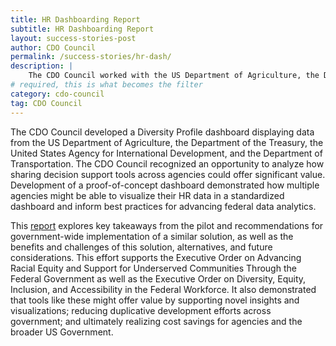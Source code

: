 ```yaml
---
title: HR Dashboarding Report
subtitle: HR Dashboarding Report
layout: success-stories-post
author: CDO Council
permalink: /success-stories/hr-dash/
description: |
    The CDO Council worked with the US Department of Agriculture, the Department of the Treasury, the United States Agency for International Development, and the Department of Transportation to develop a Diversity Profile Dashboard and a <a href="https://resources.data.gov/assets/documents/CDO_Council_Federal_HR_Dashboarding_Report_2021.pdf">report</a> to explore the value of shared HR decision support across agencies.
# required, this is what becomes the filter
category: cdo-council
tag: CDO Council
---
```


The CDO Council developed a Diversity Profile dashboard displaying data from the US Department of Agriculture, the Department of the Treasury, the United States Agency for International Development, and the Department of Transportation. The CDO Council recognized an opportunity to analyze how sharing decision support tools across agencies could offer significant value. Development of a proof-of-concept dashboard demonstrated how multiple agencies might be able to visualize their HR data in a standardized dashboard and inform best practices for advancing federal data analytics.

This <a href="https://resources.data.gov/assets/documents/CDO_Council_Federal_HR_Dashboarding_Report_2021.pdf ">report</a> explores key takeaways from the pilot and recommendations for government-wide implementation of a similar solution, as well as the benefits and challenges of this solution, alternatives, and future considerations. This effort supports the Executive Order on Advancing Racial Equity and Support for Underserved Communities Through the Federal Government as well as the Executive Order on Diversity, Equity, Inclusion, and Accessibility in the Federal Workforce. It also demonstrated that tools like these might offer value by supporting novel insights and visualizations; reducing duplicative development efforts across government; and ultimately realizing cost savings for agencies and the broader US Government.
